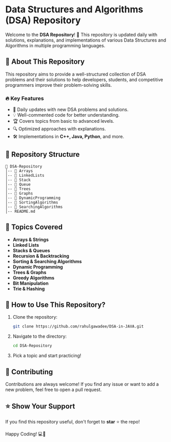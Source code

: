 # Data Structures and Algorithms (DSA) Repository

Welcome to the **DSA Repository**! 🚀 This repository is updated daily with solutions, explanations, and implementations of various Data Structures and Algorithms in multiple programming languages.

## 📌 About This Repository
This repository aims to provide a well-structured collection of DSA problems and their solutions to help developers, students, and competitive programmers improve their problem-solving skills. 

### 🔥 Key Features
- 📖 Daily updates with new DSA problems and solutions.
- 💡 Well-commented code for better understanding.
- 🏆 Covers topics from basic to advanced levels.
- 🔍 Optimized approaches with explanations.
- 🛠 Implementations in **C++, Java, Python**, and more.

## 📂 Repository Structure
```
📁 DSA-Repository
│-- 📂 Arrays
│-- 📂 LinkedLists
│-- 📂 Stack
│-- 📂 Queue
│-- 📂 Trees
│-- 📂 Graphs
│-- 📂 DynamicProgramming
│-- 📂 SortingAlgorithms
│-- 📂 SearchingAlgorithms
│-- README.md
```

## 📌 Topics Covered
- **Arrays & Strings**
- **Linked Lists**
- **Stacks & Queues**
- **Recursion & Backtracking**
- **Sorting & Searching Algorithms**
- **Dynamic Programming**
- **Trees & Graphs**
- **Greedy Algorithms**
- **Bit Manipulation**
- **Trie & Hashing**

## 🚀 How to Use This Repository?
1. Clone the repository:
   ```bash
   git clone https://github.com/rahulgawadee/DSA-in-JAVA.git
   ```
2. Navigate to the directory:
   ```bash
   cd DSA-Repository
   ```
3. Pick a topic and start practicing!

## 📢 Contributing
Contributions are always welcome! If you find any issue or want to add a new problem, feel free to open a pull request.

## ⭐ Show Your Support
If you find this repository useful, don't forget to **star** ⭐ the repo!

Happy Coding! 💻🎯
